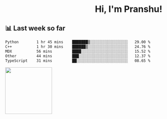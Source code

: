 <div align="right" >
   
   <H1>Hi, I'm Pranshu!</H1>

</div>

## 📊 Last week so far
<!--START_SECTION:waka-->

```txt
Python        1 hr 45 mins    ███████▒░░░░░░░░░░░░░░░░░   29.00 %
C++           1 hr 30 mins    ██████▒░░░░░░░░░░░░░░░░░░   24.76 %
MDX           56 mins         ████░░░░░░░░░░░░░░░░░░░░░   15.52 %
Other         44 mins         ███░░░░░░░░░░░░░░░░░░░░░░   12.37 %
TypeScript    31 mins         ██░░░░░░░░░░░░░░░░░░░░░░░   08.65 %
```

<!--END_SECTION:waka-->


<img align="left" width="150" src="https://user-images.githubusercontent.com/70943732/209951571-93b7afe5-f523-4683-b725-5d94b287e94e.png">

